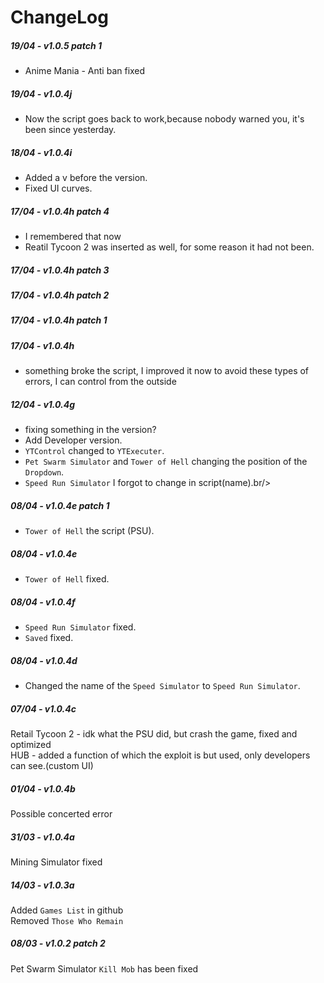 # ChangeLog

##### 19/04 - v1.0.5 patch 1
- Anime Mania - Anti ban fixed<br/>

##### 19/04 - v1.0.4j
- Now the script goes back to work,because nobody warned you, it's been since yesterday.<br/>

##### 18/04 - v1.0.4i
- Added a v before the version.<br/>
- Fixed UI curves.<br/>

##### 17/04 - v1.0.4h patch 4
- I remembered that now<br/>
- Reatil Tycoon 2 was inserted as well, for some reason it had not been.<br/>

##### 17/04 - v1.0.4h patch 3

##### 17/04 - v1.0.4h patch 2

##### 17/04 - v1.0.4h patch 1

##### 17/04 - v1.0.4h
- something broke the script, I improved it now to avoid these types of errors, I can control from the outside<br/>
##### 12/04 - v1.0.4g
- fixing something in the version?<br/>
- Add Developer version.<br/>
- `YTControl` changed to `YTExecuter`.<br/>
- `Pet Swarm Simulator` and `Tower of Hell` changing the position of the `Dropdown`.<br/>
- `Speed Run Simulator` I forgot to change in script(name).br/>

##### 08/04 - v1.0.4e patch 1
- `Tower of Hell` the script (PSU).<br/>

##### 08/04 - v1.0.4e
- `Tower of Hell` fixed.<br/>

##### 08/04 - v1.0.4f
- `Speed Run Simulator` fixed.<br/>
- `Saved` fixed.<br/>

##### 08/04 - v1.0.4d
- Changed the name of the `Speed Simulator` to `Speed Run Simulator`.<br/>

##### 07/04 - v1.0.4c
Retail Tycoon 2 - idk what the PSU did, but crash the game, fixed and optimized<br/>
HUB - added a function of which the exploit is but used, only developers can see.(custom UI)<br/>

##### 01/04 - v1.0.4b
Possible concerted error<br/>

##### 31/03 - v1.0.4a
Mining Simulator fixed<br/>

##### 14/03 - v1.0.3a
Added `Games List` in github<br/>
Removed `Those Who Remain`<br/>

##### 08/03 - v1.0.2 patch 2
Pet Swarm Simulator `Kill Mob` has been fixed<br/>